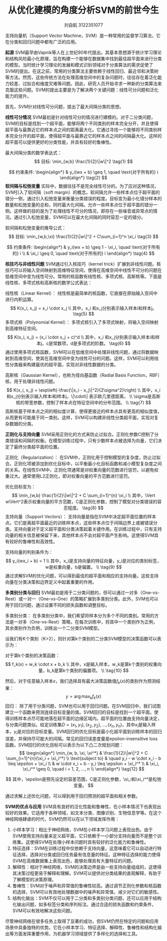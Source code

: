 <h1 align=center>从优化建模的角度分析SVM的前世今生</h1>

<p align=center>刘自航 3122351077</p>

支持向量机（Support Vector Machine，SVM）是一种常用的监督学习算法，它在分类和回归问题中都有广泛的应用。

**起源** SVM最早由Vapnik等人在上世纪90年代提出。其基本思想源于统计学习理论和结构风险最小化原理，旨在构建一个能够在数据集中找到最佳超平面来进行分类的模型。当时统计学习理论的发展和模式识别领域对于分类算法的需求促使了SVM的提出。在这之前，常用的分类算法主要依赖于线性回归、最近邻和决策树等方法。然而，这些传统方法在处理高维空间中的复杂问题时，往往存在着泛化能力较差、过拟合和维度灾难等问题。因此，研究人员开始寻求一种新的分类算法来克服这些问题。SVM的提出主要是为了解决两个关键问题：线性可分问题和泛化能力的提升。

首先，SVM针对线性可分问题，提出了最大间隔分类的思想。

**线性可分情况** SVM最初是针对线性可分的情况进行建模的。对于二分类问题，SVM的目标是找到一个超平面，能够将两个不同类别的样本完全分开，并且使得超平面与最靠近它的样本点之间的距离最大化。它通过寻找一个能够将不同类别样本完全分开的超平面，使得超平面与最靠近它的样本点之间的间隔最大化。这样的超平面可以提供更好的分类性能，并具有较好的鲁棒性。

最大间隔分类的数学表达式：
$$
目标: \min_{w,b} \frac{1}{2}\|w\|^2  \tag{1}
$$

$$
约束条件: 
\begin{align*}
& y_i(wx + b) \geq 1, \quad \text{对于所有的} i
\end{align*}	\tag{2}
$$
**软间隔与松弛变量** 实际中，数据往往不是完全线性可分的。为了应对这种情况，SVM引入了软间隔（soft margin）的概念。软间隔允许一些样本点位于超平面的错分一侧，通过引入松弛变量来衡量分类错误的程度。目标变为最小化错分样本的数量和松弛变量的总和，同时最大化间隔。允许一些样本点位于超平面的错分一侧。这样做的目的是为了处理线性不可分的情况，即存在一些噪音或异常点的情况。通过引入松弛变量，SVM可以在最大化间隔的同时容忍一定的错分。

软间隔和松弛变量的推导公式：
$$
目标: 
\min_{w,b,\xi} \frac{1}{2}\|w\|^2 + C\sum_{i=1}^n \xi_i
	\tag{3}
$$

$$
约束条件: 
\begin{align*}
& y_i(wx + b) \geq 1 - \xi_i, \quad \text{对于所有的} i \\
& \xi_i \geq 0, \quad \text{对于所有的} i
\end{align*}	\tag{4}
$$

**核技巧与非线性问题** SVM通过引入核技巧（kernel trick）扩展到非线性问题。核技巧可以将输入空间映射到高维特征空间，使得在高维空间中线性不可分的问题在低维空间中变为线性可分。常用的核函数有线性核、多项式核、高斯核等。下面是线性核、多项式核和高斯核的数学公式表达：

线性核（Linear Kernel）： 线性核是最简单的核函数，它直接在原始输入空间中进行内积运算。
$$
K(x_i, x_j) = x_i \cdot x_j  \\
其中，x_i 和x_j分别表示输入样本i和样本j。
 \tag{5}
$$
多项式核（Polynomial Kernel）： 多项式核引入了多项式映射，将输入空间映射到高维特征空间。
$$
K(x_i, x_j) = (x_i \cdot x_j + c)^d  \\
其中，x_i 和x_j分别表示输入样本i和样本j，c是常数项，d是多项式的阶数。
 \tag{6}
$$
通过使用多项式核函数，SVM可以在低维空间中处理非线性问题，通过将数据映射到高维空间，使其在高维空间中变为线性可分的问题。这样，SVM可以利用线性分类器来构建最优的超平面，实现对非线性数据的分类。

高斯核（Gaussian Kernel），也称为径向基函数（Radial Basis Function，RBF）核，用于处理非线性问题。
$$
K(x_i, x_j) = \exp\left(-\frac{\|x_i - x_j\|^2}{2\sigma^2}\right)  \\
其中，x_i和x_j分别表示输入样本i和样本j，\|\cdot\| 表示欧几里德距离， \\
\sigma是高斯核的带宽参数，控制了样本点在特征空间中的分布范围。  \\
\tag{7}
$$
高斯核基于样本点之间的相似度计算，使得更接近的样本点具有更高的相似度值，从而更有可能属于同一类别。这样，SVM可以构建非线性分类超平面，实现对复杂数据的分类。

**正则化与支持向量** SVM采用正则化的方式来防止过拟合。正则化参数C控制了分类错误和间隔的权衡。在模型训练过程中，只有少数样本点被选择为向量，它们决定了最终分类超平面的位置。

正则化（Regularization）： 在SVM中，正则化用于控制模型的复杂度，防止过拟合。正则化项被添加到优化目标中，以平衡最小化目标函数和减小模型复杂度之间的关系。在线性SVM中，正则化项通常是对权重向量的范数进行惩罚，以避免权重过大。通常使用L2正则化，即对权重向量的平方范数进行惩罚。

优化目标变为：
$$
\min_{w,b} \frac{1}{2}\|w\|^2 + C \sum_{i=1}^{n} \xi_i  \\
其中，\Vert w\Vert^2表示权重向量的平方范数，C是正则化参数，控制了模型对分类错误的容忍程度。
\tag{8}
$$
支持向量（Support Vectors）： 支持向量是指在SVM中决定超平面位置的样本点。它们是离超平面最近的训练样本点，这些样本点位于间隔边界上或被错误分类。支持向量对于定义超平面和分类决策起着关键作用。在训练过程中，只有支持向量的相关信息被保留下来，其他样本点不会对超平面产生影响。这使得SVM具有较好的鲁棒性和高效性。

支持向量的判别条件为：
$$
y_i(wx_i + b) = 1  \\
其中，x_i是支持向量的特征向量，y_i是对应的类别标签，w是权重向量，b是偏置。	\\
\tag{9}
$$
通过求解SVM的优化问题，可以得到最佳的超平面和相应的支持向量。这些支持向量在分类决策和边界定义中起着重要的作用。

**多类别分类与回归** SVM最初是用于二分类问题的，但可以通过一对多（One-vs-Rest）或一对一（One-vs-One）的策略扩展到多类别分类。此外，SVM也可以用于回归问题，通过设置不同的损失函数和调整目标。

多类别分类： 在多类别分类中，我们希望将样本分为多个不同的类别。常用的方法是一对多（One-vs-Rest）策略，在每次训练中，将其中一个类别作为正例，其余类别作为负例，训练出一个二分类SVM模型。

设我们有K个类别（K>2），则针对第k个类别的二分类SVM模型的决策函数可以表示为：

对于第k个类别的决策函数：
$$
f_k(x) = w_k \cdot x + b_k  \\
其中，x是输入样本，w_k是第k个类别的权重向量，b_k是第k个类别的偏置项。  \\
\tag{10}
$$


然后，对于任意输入样本$x$，我们选择具有最大决策函数值$f_k(x)$的类别作为预测结果：
$$
y = \arg\max_k f_k(x)	\tag{11}
$$
回归： 除了用于分类问题，SVM也可以用于回归问题。在SVM回归中，我们试图建立一个函数来预测连续目标变量的值。SVM回归的目标是找到一个超平面，使得训练样本点尽可能地落在超平面的边缘区域内。超平面的位置由支持向量决定，与分类问题类似。给定训练集$D = {(x_1, y_1), (x_2, y_2), ..., (x_n, y_n)}$，其中$x_i$是输入样本，$y_i$是对应的目标变量。SVM回归的优化目标是最小化超平面到训练样本的回归误差，并保持尽可能大的间隔。常见的回归误差度量是epsilon-insensitive loss函数。SVM回归的优化目标可以表示为以下凸二次规划问题：
$$
\begin{align*}
\min_{w, b, \xi, \xi^*} & \frac{1}{2}\|w\|^2 + C \sum_{i=1}^{n}(\xi_i + \xi_i^*) \\
\text{subject to} & \quad y_i - w \cdot x_i - b \leq \epsilon + \xi_i \\
& w \cdot x_i + b - y_i \leq \epsilon + \xi_i^* \\
& \xi_i, \xi_i^* \geq 0, \quad i = 1, 2, ..., n \\
\end{align*}
\tag{12}
$$

$$
其中，\epsilon是预先设定的容差范围，C是正则化参数，\xi_i和\xi_i^*是松弛变量。
$$

通过求解上述优化问题，可以得到用于回归预测的超平面和相关参数。

**SVM的优点与应用** SVM具有良好的泛化性能和鲁棒性，在小样本情况下也表现出较好的效果。它适用于各种领域，如文本分类、图像识别、生物信息学等。在这个神经网络肆虐的时代，SVM仍然可以在以下领域发挥作用：

1. 小样本学习：相比于神经网络，SVM在小样本学习问题上表现出色。由于SVM使用支持向量来定义超平面，它只依赖于一小部分支持向量而不是整个训练集。这使得SVM在处理小样本问题时具有较好的泛化能力和鲁棒性。
2. 特征选择：SVM在训练过程中仅依赖于支持向量，这意味着它可以自动进行特征选择，选择对分类或回归任务最有信息量的特征。这种特征选择的能力使得SVM在高维数据集上表现出色，能够处理具有大量特征的问题。
3. 解释性：相对于神经网络，SVM的决策边界是由一些支持向量组成的，这使得其决策过程更易于解释和理解。SVM可以提供对分类结果的直观解释，有助于了解模型的决策原理。
4. 鲁棒性：SVM对于噪声和异常值的鲁棒性较高。通过调节正则化参数和核函数的选择，SVM可以有效地处理数据中的噪声和异常值，减少对它们的敏感性。
5. 结构化输出：SVM不仅可以用于二分类和多类别分类问题，还可以应用于结构化输出问题，如多标签分类和序列标注。通过合适的损失函数和约束条件，SVM可以有效地解决这些问题。

尽管神经网络在很多任务上取得了显著的成功，但SVM仍然在特定的问题和应用场景中具备独特的优势。它在小样本学习、特征选择、解释性、鲁棒性和结构化输出等方面发挥重要作用，为机器学习领域提供了多样化的选择和工具。